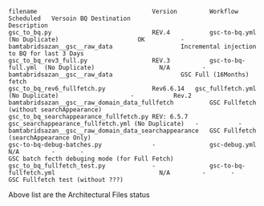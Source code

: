 	filename  								Version			Workflow											Scheduled	Versoin	BQ Destination									Description
 	gsc_to_bq.py							REV.4			gsc-to-bq.yml	(No Duplicate)						OK			-		bamtabridsazan__gsc__raw_data					Incremental injection to BQ for last 3 Days
	gsc_to_bq_rev3_full.py					REV.3			gsc-to-bq-full.yml	(No Duplicate)					N/A			-		bamtabridsazan__gsc__raw_data					GSC Full (16Months) fetch
	gsc_to_bq_rev6_fullfetch.py				Rev6.6.14	gsc_fullfetch.yml (No Duplicate)					-			Rev.2	bamtabridsazan__gsc__raw_domain_data_fullfetch			GSC Fullfetch (without searchAppearance)
	gsc_to_bq_searchappearance_fullfetch.py	REV: 6.5.7		gsc_searchappearance_fullfetch.yml (No Duplicate)	-			-		bamtabridsazan__gsc__raw_domain_data_searchappearance	GSC Fullfetch (searchAppearance Only)
	gsc-to-bq-debug-batches.py				-				gsc-debug.yml										N/A			-		-												GSC batch fecth debuging mode (for Full Fetch)
	gsc_to_bq_fullfetch_test.py				-				gsc-to-bq-fullfetch.yml								N/A			-		-												GSC Fullfetch test (without ???)

Above list are the Architectural Files status
